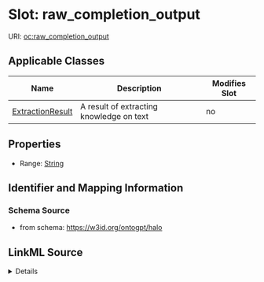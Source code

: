 

# Slot: raw_completion_output

URI: [oc:raw_completion_output](http://w3id.org/ontogpt/ontology-class-templateraw_completion_output)



<!-- no inheritance hierarchy -->





## Applicable Classes

| Name | Description | Modifies Slot |
| --- | --- | --- |
| [ExtractionResult](ExtractionResult.md) | A result of extracting knowledge on text |  no  |







## Properties

* Range: [String](String.md)





## Identifier and Mapping Information







### Schema Source


* from schema: https://w3id.org/ontogpt/halo




## LinkML Source

<details>
```yaml
name: raw_completion_output
from_schema: https://w3id.org/ontogpt/halo
rank: 1000
alias: raw_completion_output
owner: ExtractionResult
domain_of:
- ExtractionResult
range: string

```
</details>